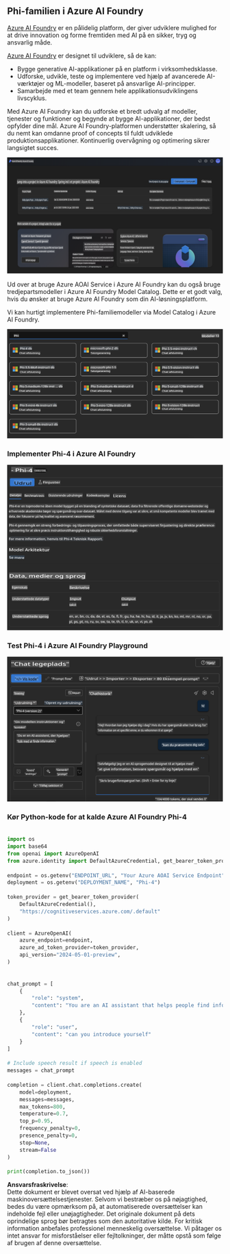 ## Phi-familien i Azure AI Foundry

[Azure AI Foundry](https://ai.azure.com) er en pålidelig platform, der giver udviklere mulighed for at drive innovation og forme fremtiden med AI på en sikker, tryg og ansvarlig måde.

[Azure AI Foundry](https://ai.azure.com) er designet til udviklere, så de kan:

- Bygge generative AI-applikationer på en platform i virksomhedsklasse.
- Udforske, udvikle, teste og implementere ved hjælp af avancerede AI-værktøjer og ML-modeller, baseret på ansvarlige AI-principper.
- Samarbejde med et team gennem hele applikationsudviklingens livscyklus.

Med Azure AI Foundry kan du udforske et bredt udvalg af modeller, tjenester og funktioner og begynde at bygge AI-applikationer, der bedst opfylder dine mål. Azure AI Foundry-platformen understøtter skalering, så du nemt kan omdanne proof of concepts til fuldt udviklede produktionsapplikationer. Kontinuerlig overvågning og optimering sikrer langsigtet succes.

![portal](../../../../../translated_images/AIFoundryPorral.68f0acc7d5f47991d90f78fd199beb1123941bba27c39effe55ebfc1d07f114c.da.png)

Ud over at bruge Azure AOAI Service i Azure AI Foundry kan du også bruge tredjepartsmodeller i Azure AI Foundry Model Catalog. Dette er et godt valg, hvis du ønsker at bruge Azure AI Foundry som din AI-løsningsplatform.

Vi kan hurtigt implementere Phi-familiemodeller via Model Catalog i Azure AI Foundry.

![ModelCatalog](../../../../../translated_images/AIFoundryModelCatalog.65aadf44c7a47e16a745104efa3ca2b49580c7be190f901a3da6d6533fc37b07.da.png)

### **Implementer Phi-4 i Azure AI Foundry**

![Phi4](../../../../../translated_images/AIFoundryPhi4.dd27d994739126af80d23e8ec9d3bfd7e6b518d3993aa729fdd4c26e1add8d35.da.png)

### **Test Phi-4 i Azure AI Foundry Playground**

![Playground](../../../../../translated_images/AIFoundryPlayground.11365174557f8eac71ce4d439d344dd767a1b04701e9ffe73642feefb099188d.da.png)

### **Kør Python-kode for at kalde Azure AI Foundry Phi-4**

```python

import os  
import base64
from openai import AzureOpenAI  
from azure.identity import DefaultAzureCredential, get_bearer_token_provider  
        
endpoint = os.getenv("ENDPOINT_URL", "Your Azure AOAI Service Endpoint")  
deployment = os.getenv("DEPLOYMENT_NAME", "Phi-4")  
      
token_provider = get_bearer_token_provider(  
    DefaultAzureCredential(),  
    "https://cognitiveservices.azure.com/.default"  
)  
  
client = AzureOpenAI(  
    azure_endpoint=endpoint,  
    azure_ad_token_provider=token_provider,  
    api_version="2024-05-01-preview",  
)  
  

chat_prompt = [
    {
        "role": "system",
        "content": "You are an AI assistant that helps people find information."
    },
    {
        "role": "user",
        "content": "can you introduce yourself"
    }
] 
    
# Include speech result if speech is enabled  
messages = chat_prompt 

completion = client.chat.completions.create(  
    model=deployment,  
    messages=messages,
    max_tokens=800,  
    temperature=0.7,  
    top_p=0.95,  
    frequency_penalty=0,  
    presence_penalty=0,
    stop=None,  
    stream=False  
)  
  
print(completion.to_json())  

```

**Ansvarsfraskrivelse**:  
Dette dokument er blevet oversat ved hjælp af AI-baserede maskinoversættelsestjenester. Selvom vi bestræber os på nøjagtighed, bedes du være opmærksom på, at automatiserede oversættelser kan indeholde fejl eller unøjagtigheder. Det originale dokument på dets oprindelige sprog bør betragtes som den autoritative kilde. For kritisk information anbefales professionel menneskelig oversættelse. Vi påtager os intet ansvar for misforståelser eller fejltolkninger, der måtte opstå som følge af brugen af denne oversættelse.